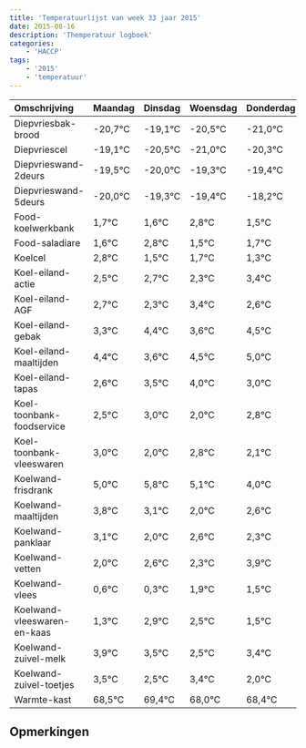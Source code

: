 ```yaml
---
title: 'Temperatuurlijst van week 33 jaar 2015'
date: 2015-08-16
description: 'Themperatuur logboek'
categories:
    - 'HACCP'
tags:
    - '2015'
    - 'temperatuur'
---
```

|Omschrijving|Maandag|Dinsdag|Woensdag|Donderdag|Vrijdag|Zaterdag|Zondag|
|:---|:---|:---|:---|:---|:---|:---|:---|
|Diepvriesbak-brood|-20,7°C|-19,1°C|-20,5°C|-21,0°C|-20,3°C|-20,4°C|-19,2°C|
|Diepvriescel|-19,1°C|-20,5°C|-21,0°C|-20,3°C|-20,4°C|-19,2°C|-20,5°C|
|Diepvrieswand-2deurs|-19,5°C|-20,0°C|-19,3°C|-19,4°C|-18,2°C|-19,5°C|-19,3°C|
|Diepvrieswand-5deurs|-20,0°C|-19,3°C|-19,4°C|-18,2°C|-19,5°C|-19,3°C|-19,7°C|
|Food-koelwerkbank|1,7°C|1,6°C|2,8°C|1,5°C|1,7°C|1,3°C|2,4°C|
|Food-saladiare|1,6°C|2,8°C|1,5°C|1,7°C|1,3°C|2,4°C|1,6°C|
|Koelcel|2,8°C|1,5°C|1,7°C|1,3°C|2,4°C|1,6°C|2,5°C|
|Koel-eiland-actie|2,5°C|2,7°C|2,3°C|3,4°C|2,6°C|3,5°C|4,0°C|
|Koel-eiland-AGF|2,7°C|2,3°C|3,4°C|2,6°C|3,5°C|4,0°C|3,0°C|
|Koel-eiland-gebak|3,3°C|4,4°C|3,6°C|4,5°C|5,0°C|4,0°C|4,8°C|
|Koel-eiland-maaltijden|4,4°C|3,6°C|4,5°C|5,0°C|4,0°C|4,8°C|4,1°C|
|Koel-eiland-tapas|2,6°C|3,5°C|4,0°C|3,0°C|3,8°C|3,1°C|2,0°C|
|Koel-toonbank-foodservice|2,5°C|3,0°C|2,0°C|2,8°C|2,1°C|1,0°C|1,6°C|
|Koel-toonbank-vleeswaren|3,0°C|2,0°C|2,8°C|2,1°C|1,0°C|1,6°C|1,3°C|
|Koelwand-frisdrank|5,0°C|5,8°C|5,1°C|4,0°C|4,6°C|4,3°C|5,9°C|
|Koelwand-maaltijden|3,8°C|3,1°C|2,0°C|2,6°C|2,3°C|3,9°C|3,5°C|
|Koelwand-panklaar|3,1°C|2,0°C|2,6°C|2,3°C|3,9°C|3,5°C|2,5°C|
|Koelwand-vetten|2,0°C|2,6°C|2,3°C|3,9°C|3,5°C|2,5°C|3,4°C|
|Koelwand-vlees|0,6°C|0,3°C|1,9°C|1,5°C|0,5°C|1,4°C|0,0°C|
|Koelwand-vleeswaren-en-kaas|1,3°C|2,9°C|2,5°C|1,5°C|2,4°C|1,0°C|1,4°C|
|Koelwand-zuivel-melk|3,9°C|3,5°C|2,5°C|3,4°C|2,0°C|2,4°C|2,6°C|
|Koelwand-zuivel-toetjes|3,5°C|2,5°C|3,4°C|2,0°C|2,4°C|2,6°C|2,6°C|
|Warmte-kast|68,5°C|69,4°C|68,0°C|68,4°C|68,6°C|68,6°C|68,4°C|

## Opmerkingen


